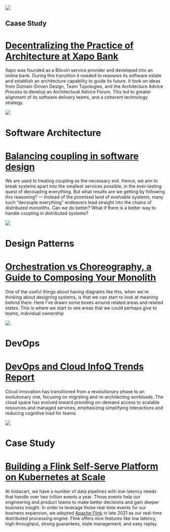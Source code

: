 [![](https://mcusercontent.com/219daa24bb0e9b48aea4bcfcf/images/3176bc0a-b6fa-43fc-66e7-211d74ace7e4.png)](https://martinfowler.com/articles/xapo-architecture-experience.html "")

## Caase Study

# [Decentralizing the Practice of Architecture at Xapo Bank](https://martinfowler.com/articles/xapo-architecture-experience.html)

Xapo was founded as a Bitcoin service provider and developed into an online bank. During this transition it needed to reassess its software estate and establish an architecture capability to guide its future. It took on ideas from Domain-Driven Design, Team Topologies, and the Architecture Advice Process to develop an Architectural Advice Forum. This led to greater alignment of its software delivery teams, and a coherent technology strategy.

[![](https://mcusercontent.com/219daa24bb0e9b48aea4bcfcf/images/46605818-4c85-450f-ff9f-ec1282ac6256.png)](https://www.youtube.com/watch?v=eQOM-UrNTS4 "")

# Software Architecture

# [Balancing coupling in software design](https://www.youtube.com/watch?v=eQOM-UrNTS4)

We are used to treating coupling as the necessary evil. Hence, we aim to break systems apart into the smallest services possible, in the ever-lasting quest of decoupling everything. But what results are we getting by following this reasoning? — Instead of the promised land of evolvable systems, many such “decouple everything” endeavors lead straight into the chains of distributed monoliths. Can we do better? What if there is a better way to handle coupling in distributed systems?

[![](https://mcusercontent.com/219daa24bb0e9b48aea4bcfcf/images/f0bb2770-a73b-200f-f5fc-61627be7cb78.png)](https://www.infoq.com/presentations/orchestration-choreography-microservices "")

# Design Patterns

# [Orchestration vs Choreography, a Guide to Composing Your Monolith](https://www.infoq.com/presentations/orchestration-choreography-microservices)

One of the useful things about having diagrams like this, when we're thinking about designing systems, is that we can start to look at meaning behind them. Here I've drawn some boxes around related areas and related states. This is where we start to see areas that we could perhaps give to teams, individual ownership

[![](https://mcusercontent.com/219daa24bb0e9b48aea4bcfcf/images/5a413197-6b08-fc09-f98d-088f9860a592.jpg)](https://www.infoq.com/articles/cloud-devops-trends-2023/ "")

# DevOps

# [DevOps and Cloud InfoQ Trends Report](https://www.infoq.com/articles/cloud-devops-trends-2023/)

Cloud innovation has transitioned from a revolutionary phase to an evolutionary one, focusing on migrating and re-architecting workloads. The cloud space has evolved toward providing on-demand access to scalable resources and managed services, emphasizing simplifying interactions and reducing cognitive load for teams.

[![](https://mcusercontent.com/219daa24bb0e9b48aea4bcfcf/images/010daf3b-5cb9-6147-919c-906bba06553f.png)](https://tech.instacart.com/building-a-flink-self-serve-platform-on-kubernetes-at-scale-c11ef19aef10 "")

# Case Study

# [Building a Flink Self-Serve Platform on Kubernetes at Scale](https://tech.instacart.com/building-a-flink-self-serve-platform-on-kubernetes-at-scale-c11ef19aef10)

At Instacart, we have a number of data pipelines with low-latency needs that handle over two trillion events a year. Those events help our engineering and product teams to make better decisions and gain deeper business insight. In order to leverage those real-time events for our business expansion, we adopted [Apache Flink](https://flink.apache.org/) in late 2021 as our real-time distributed processing engine. Flink offers nice features like low latency, high throughput, strong guarantees, state management, and easy replay.

